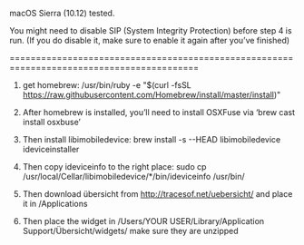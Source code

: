macOS Sierra (10.12) tested.

You might need to disable SIP (System Integrity Protection) before step 4 is run.
(If you do disable it, make sure to enable it again after you’ve finished)

==========================================================================================

1) get homebrew: /usr/bin/ruby -e "$(curl -fsSL https://raw.githubusercontent.com/Homebrew/install/master/install)"

2) After homebrew is installed, you’ll need to install OSXFuse via ‘brew cast install osxbuse’

3) Then install libimobiledevice: brew install -s --HEAD libimobiledevice ideviceinstaller

4) Then copy ideviceinfo to the right place: sudo cp /usr/local/Cellar/libimobiledevice/*/bin/ideviceinfo /usr/bin/

5) Then download übersicht from http://tracesof.net/uebersicht/ and place it in /Applications

6) Then place the widget in /Users/YOUR USER/Library/Application Support/Übersicht/widgets/ make sure they are unzipped






